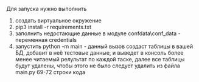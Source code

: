 Для запуска нужно выполнить
1) создать виртуальное окружение
2) pip3 install -r requirements.txt
3) заполнить недостающие данные в модуле confdata\conf_data - переменная credentials
4) запустить python -m main - данный вызов создаст таблицы в вашей БД, добавит в неё тестовые данные,
   и выведет в консоль более менеe читаемый релультат по каждой таске, далее все таблицы будут удалены,
   чтобы этого не было следует удалить из файла main.py 69-72 строки кода
